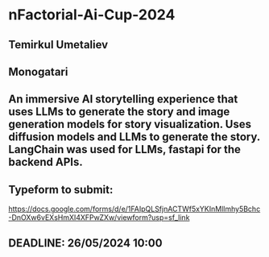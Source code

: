 # nFactorial-Ai-Cup-2024

## Temirkul Umetaliev

## Monogatari

## An immersive AI storytelling experience that uses LLMs to generate the story and image generation models for story visualization. Uses diffusion models and LLMs to generate the story. LangChain was used for LLMs, fastapi for the backend APIs.


## Typeform to submit:
https://docs.google.com/forms/d/e/1FAIpQLSfjnACTWf5xYKInMllmhy5Bchc-DnOXw6vEXsHmXI4XFPwZXw/viewform?usp=sf_link

## DEADLINE: 26/05/2024 10:00
